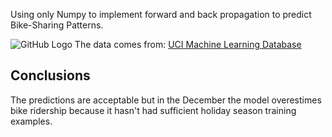 Using only Numpy to implement forward and back propagation to predict Bike-Sharing Patterns.

![GitHub Logo](/assets/neural_network.png)
The data comes from: [UCI Machine Learning Database](https://archive.ics.uci.edu/ml/datasets/Bike+Sharing+Dataset)

## Conclusions
The predictions are acceptable but in the December the model overestimes bike ridership because it hasn't had sufficient holiday season training examples.
